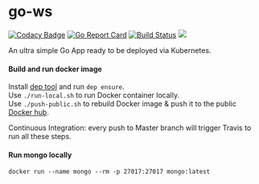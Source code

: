# go-ws

[![Codacy Badge](https://api.codacy.com/project/badge/Grade/3e4a3a4a337c4da5b7b2ccd5b144b47f)](https://app.codacy.com/app/Aracki/go-ws?utm_source=github.com&utm_medium=referral&utm_content=Aracki/go-ws&utm_campaign=Badge_Grade_Dashboard)
[![Go Report Card](https://goreportcard.com/badge/github.com/aracki/go-ws)](https://goreportcard.com/report/github.com/aracki/go-ws)
[![Build Status](https://travis-ci.org/Aracki/go-ws.svg?branch=master)](https://travis-ci.org/Aracki/go-ws)
[![](https://images.microbadger.com/badges/image/aracki/go-web-server.svg)](https://microbadger.com/images/aracki/go-web-server "Get your own image badge on microbadger.com")

An ultra simple Go App ready to be deployed via Kubernetes.

#### Build and run docker image
Install [dep tool](https://github.com/golang/dep#installation) and run `dep ensure`.<br>
Use `./run-local.sh` to run Docker container locally.<br>
Use `./push-public.sh` to rebuild Docker image & push it to the public [Docker hub](https://hub.docker.com/r/aracki/).

Continuous Integration: every push to Master branch will trigger Travis to run all these steps.

#### Run mongo locally

`docker run --name mongo --rm -p 27017:27017 mongo:latest`
